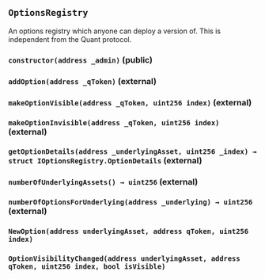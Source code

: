 ## `OptionsRegistry`

An options registry which anyone can deploy a version of. This is independent from the Quant protocol.

### `constructor(address _admin)` (public)

### `addOption(address _qToken)` (external)

### `makeOptionVisible(address _qToken, uint256 index)` (external)

### `makeOptionInvisible(address _qToken, uint256 index)` (external)

### `getOptionDetails(address _underlyingAsset, uint256 _index) → struct IOptionsRegistry.OptionDetails` (external)

### `numberOfUnderlyingAssets() → uint256` (external)

### `numberOfOptionsForUnderlying(address _underlying) → uint256` (external)

### `NewOption(address underlyingAsset, address qToken, uint256 index)`

### `OptionVisibilityChanged(address underlyingAsset, address qToken, uint256 index, bool isVisible)`
